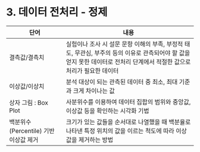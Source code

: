 # 3. 데이터 전처리 - 정제

| 단어                                  | 내용                                                         |
| ------------------------------------- | ------------------------------------------------------------ |
| 결측값/결측치                         | 실험이나 조사 시 설문 문항 이해의 부족, 부정적 태도, 무관심, 부주의 등의 이유로 관측되어야 할 값을 얻지 못한 데이터로 전처리 단계에서 적절한 값으로 처리가 필요한 데이터 |
| 이상값/이상치                         | 분석 대상이 되는 관측된 데이터 중 최소, 최대 기준과 크게 차이나는 값 |
| 상자 그림 : Box Plot                  | 사분위수를 이용하여 데이터 집합의 범위와 중앙값, 이상값 등을 확인하는 시각화 기법 |
| 백분위수(Percentile) 기반 이상값 제거 | 크기가 있는 값들을 순서대로 나열했을 때 백분율로 나타낸 특정 위치의 값을 이르는 척도에 따라 이상값을 제거하는 방법 |


